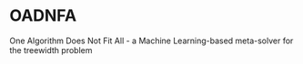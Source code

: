 # OADNFA
One Algorithm Does Not Fit All - a Machine Learning-based meta-solver for the treewidth problem

